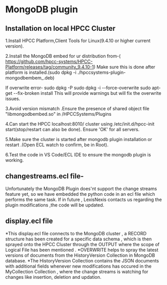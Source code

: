 <h1>MongoDB plugin</h1>

<h2>Installation on local HPCC Cluster</h2>
1.Install HPCC Platform,Client Tools for Linux(9.4.10 or higher current version).

2.Install the MongoDB embed for ur distribution from-( https://github.com/hpcc-systems/HPCC-Platform/releases/tag/community_9.4.10-1)
Make sure this is done after platform is installed.(sudo dpkg -i ./hpccsystems-plugin-mongodbembem_<version>.deb)

If overwrite error-
sudo dpkg -P <package-name>
sudo dpkg -i --force-overwrite <file-path>
sudo apt-get --fix-broken install
This will provide warnings but will fix the overwrite issues.

3.Avoid version mismatch .Ensure the presence of shared object file "libmongodbembed.so" in /HPCCSystems/Plugins

4.Can start the HPCC localhost:8010/ cluster using /etc/init.d/hpcc-init start(stop/restart can also be done).
Ensure 'OK'  for all servers.

5.Make sure the cluster is started after mongodb plugin installation or restart .(Open ECL watch to confirm, be in Root).

6.Test the code in VS Code/ECL IDE to ensure the mongodb plugin is working.






<h2>changestreams.ecl file-</h2>

Unfortunately the MongoDB Plugin does'nt support the change streams feature yet, so we have embedded the python code in an ecl file which performs the same task.
If in future , LexisNexis contacts us regarding the plugin modifications ,the code will be updated.












<h2>display.ecl file</h2>

*This display.ecl file connects to the MongoDB cluster , a RECORD structure has been created for a specific data schema , which is then sprayed onto the HPCC Cluster through the OUTPUT where the scope of Logical File has been mentioned .
*OVERWRITE helps to spray the latest versions of documents from the HistoryVersion Collection in MongoDB database.
*The HistoryVersion Collection contains the JSON documents with additional fields whenever new modifications has occured in the MyCollection Collection , where the change streams is watching for changes like insertion, deletion and updation.
